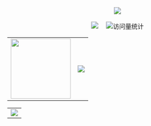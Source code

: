 <div align="center">

  <div>
    <a href="https://blog.sunguoqi.com/">
      <img src="https://readme-typing-svg.demolab.com?font=Fira+Code&pause=1000&width=435&lines=给时光以生命，给岁月以文明&center=true&size=27" />
    </a>
  </div>

  <div>&nbsp;</div>

  <div>
    <a href="https://book.2011101.xyz/"><img src="https://img.shields.io/badge/Website-博客-blue" /></a>&emsp;
    <img src="https://komarev.com/ghpvc/?username=jcleng&label=Views&color=0e75b6&style=flat" alt="访问量统计" />
  </div>

</div>

<table>
<tr>
  <td><div align="center"> <img height="137px" src="https://github-readme-stats.vercel.app/api?username=jcleng&hide_title=true&hide_border=true&show_icons=trueline_height=21&text_color=000&icon_color=000&bg_color=0,ea6161,ffc64d,fffc4d,52fa5a&theme=graywhite" /> </div></td>
  <td><div align="center"> <img src="https://github-readme-stats.vercel.app/api/top-langs/?username=jcleng&hide_title=true&hide_border=true&layout=compact&langs_count=6&text_color=000&icon_color=fff&bg_color=0,52fa5a,4dfcff,c64dff&theme=graywhite" /> </div></td>
</tr>
</table>
<div align="center">
    <table>
    <tr>
    <td><div align="center"> <img src="https://github-readme-streak-stats.herokuapp.com/?user=jcleng" /> </div></td>
    </tr>
    </table>
</div>
